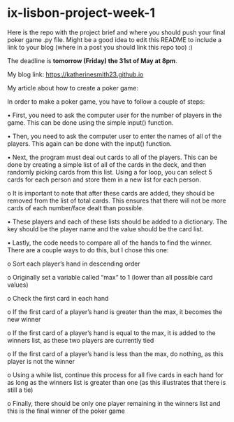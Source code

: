 # ix-lisbon-project-week-1

Here is the repo with the project brief and where you should push your final poker game .py file. Might be a good idea to edit this README to include a link to your blog (where in a post you should link this repo too) :) 

The deadline is **tomorrow (Friday) the 31st of May at 8pm**.

My blog link:
https://katherinesmith23.github.io

My article about how to create a poker game:

In order to make a poker game, you have to follow a couple of steps:

•	First, you need to ask the computer user for the number of players in the game.  This can be done using the simple input() function.  

•	Then, you need to ask the computer user to enter the names of all of the players.  This again can be done with the input() function.  

•	Next, the program must deal out cards to all of the players.  This can be done by creating a simple list of all of the cards in the deck, and then randomly picking cards from this list.  Using a for loop, you can select 5 cards for each person and store them in a new list for each person.

  o	It is important to note that after these cards are added, they should be removed from the list of total cards.  This ensures that there will not be more cards of each number/face dealt than possible.
  
•	These players and each of these lists should be added to a dictionary.  The key should be the player name and the value should be the card list.

•	Lastly, the code needs to compare all of the hands to find the winner.  There are a couple ways to do this, but I chose this one:

  o	Sort each player’s hand in descending order
  
  o	Originally set a variable called “max” to 1 (lower than all possible card values)
  
  o	Check the first card in each hand
  
  o	If the first card of a player’s hand is greater than the max, it becomes the new winner
  
  o	If the first card of a player’s hand is equal to the max, it is added to the winners list, as these two players are currently tied
  
  o	If the first card of a player’s hand is less than the max, do nothing, as this player is not the winner
  
  o	Using a while list, continue this process for all five cards in each hand for as long as the winners list is greater than one (as this illustrates that there is still a tie)
  
  o	Finally, there should be only one player remaining in the winners list and this is the final winner of the poker game
